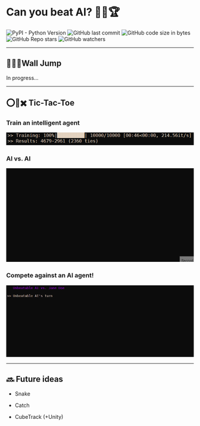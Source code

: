 # Can you beat AI? 🧠:boom::trophy:

![PyPI - Python Version](https://img.shields.io/pypi/pyversions/numpy)
![GitHub last commit](https://img.shields.io/github/last-commit/aritzLizoain/AI-vs.-Humanity)
![GitHub code size in bytes](https://img.shields.io/github/languages/code-size/aritzLizoain/AI-vs.-Humanity)
![GitHub Repo stars](https://img.shields.io/github/stars/aritzLizoain/AI-vs.-Humanity?style=social)
![GitHub watchers](https://img.shields.io/github/watchers/aritzLizoain/AI-vs.-Humanity?style=social)

___

## :round_pushpin::arrow_double_up::checkered_flag:Wall Jump

In progress...
___

## :o::crown::heavy_multiplication_x: Tic-Tac-Toe

### **Train an intelligent agent**

![alt text](https://github.com/aritzLizoain/AI-vs.-Humanity/blob/main/Tic-Tac-Toe/Screen_recordings/Training.png)

### **AI vs. AI**

![alt text](https://github.com/aritzLizoain/AI-vs.-Humanity/blob/main/Tic-Tac-Toe/Screen_recordings/AI_vs_AI.gif)

### **Compete against an AI agent!**

![alt text](https://github.com/aritzLizoain/AI-vs.-Humanity/blob/main/Tic-Tac-Toe/Screen_recordings/AI_vs_Human.gif)
___

## :soon: Future ideas

* Snake

* Catch

* CubeTrack (+Unity)
